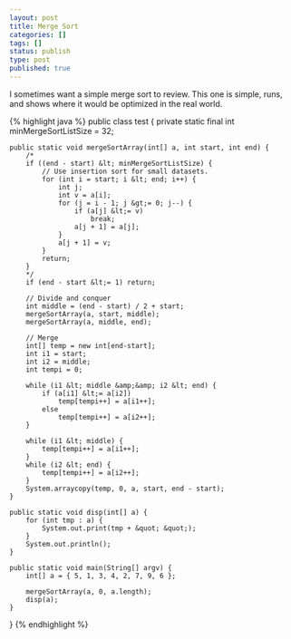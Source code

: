 ```yaml
---
layout: post
title: Merge Sort
categories: []
tags: []
status: publish
type: post
published: true
---
```

I sometimes want a simple merge sort to review.  This one is simple, runs, and shows where it would be optimized in the real world.

{% highlight java %}
public class test {
	private static final int minMergeSortListSize = 32;

	public static void mergeSortArray(int[] a, int start, int end) {
		/*
		if ((end - start) &lt; minMergeSortListSize) {
			// Use insertion sort for small datasets.
			for (int i = start; i &lt; end; i++) {
				int j;
				int v = a[i];
				for (j = i - 1; j &gt;= 0; j--) {
					if (a[j] &lt;= v)
						break;
					a[j + 1] = a[j];
				}
				a[j + 1] = v;
			}
			return;
		}
	    */
		if (end - start &lt;= 1) return;

		// Divide and conquer
		int middle = (end - start) / 2 + start;
		mergeSortArray(a, start, middle);
		mergeSortArray(a, middle, end);
		
		// Merge
		int[] temp = new int[end-start];
		int i1 = start;
		int i2 = middle;
		int tempi = 0;

		while (i1 &lt; middle &amp;&amp; i2 &lt; end) {
			if (a[i1] &lt;= a[i2])
				temp[tempi++] = a[i1++];
			else
				temp[tempi++] = a[i2++];
		}

		while (i1 &lt; middle) {
			temp[tempi++] = a[i1++];
		}
		while (i2 &lt; end) {
			temp[tempi++] = a[i2++];
		}
		System.arraycopy(temp, 0, a, start, end - start);
	}

	public static void disp(int[] a) {
		for (int tmp : a) {
			System.out.print(tmp + &quot; &quot;);
		}
		System.out.println();
	}

	public static void main(String[] argv) {
		int[] a = { 5, 1, 3, 4, 2, 7, 9, 6 };
	
		mergeSortArray(a, 0, a.length);
		disp(a);
	}
}
{% endhighlight %}
